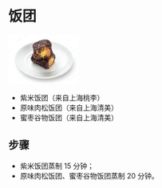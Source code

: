 # 饭团

![饭团](/images/饭团.png)

- 紫米饭团（来自上海桃李）
- 原味肉松饭团（来自上海清美）
- 蜜枣谷物饭团（来自上海清美）

## 步骤

- 紫米饭团蒸制 15 分钟；
- 原味肉松饭团、蜜枣谷物饭团蒸制 20 分钟。
